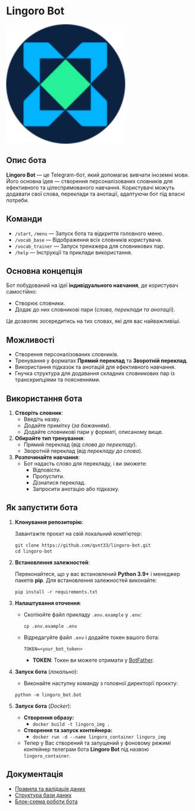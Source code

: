 # Lingoro Bot

![lingoro-bot](docs/images/round_icon.svg)
## Опис бота

**Lingoro Bot** — це Telegram-бот, який допомагає вивчати іноземні мови. Його основна ідея — створення персоналізованих словників для ефективного та цілеспрямованого навчання. Користувачі можуть додавати свої слова, переклади та анотації, адаптуючи бот під власні потреби.

## Команди

- `/start`, `/menu` — Запуск бота та відкриття головного меню.
- `/vocab_base` — Відображення всіх словників користувача.
- `/vocab_trainer` — Запуск тренажера для словникових пар.
- `/help` — Інструкції та приклади використання.

## Основна концепція

Бот побудований на ідеї **індивідуального навчання**, де користувач самостійно:
- Створює словники.
- Додає до них словникові пари (*слова, переклади та анотації*).

Це дозволяє зосередитись на тих словах, які для вас найважливіші.

## Можливості

- Створення персоналізованих словників.
- Тренування у форматах **Прямий переклад** та **Зворотній переклад**.
- Використання підказок та анотацій для ефективного навчання.
- Гнучка структура для додавання складних словникових пар із транскрипціями та поясненнями.

## Використання бота

1. **Створіть словник**:
    - Введіть назву.
    - Додайте примітку (*за бажанням*).
    - Додайте словникові пари у форматі, описаному вище.
2. **Обирайте тип тренування**:
    - Прямий переклад (*від слова до перекладу*).
    - Зворотній переклад (*від перекладу до слова*).
3. **Розпочинайте навчання**:
    - Бот надасть слово для перекладу, і ви зможете:
        - Відповісти.
        - Пропустити.
        - Дізнатися переклад.
        - Запросити анотацію або підказку.

## Як запустити бота

1. **Клонування репозиторію**:

    Завантажте проєкт на свій локальний компʼютер:
    ```
    git clone https://github.com/qvnt33/lingoro-bot.git
    cd lingoro-bot
    ```

2. **Встановлення залежностей**:

   Переконайтеся, що у вас встановлений **Python 3.9+** і менеджер пакетів **pip**. Для встановлення залежностей виконайте:
    ```
    pip install -r requirements.txt
    ```

3. **Налаштування оточення**:

   - Скопіюйте файл прикладу `.env.example` у `.env`:
        ```
        cp .env.example .env
        ```
    - Відредагуйте файл `.env` і додайте токен вашого бота:
        ```
        TOKEN=<your_bot_token>
        ```
        - **TOKEN**: Токен ви можете отримати у [BotFather](https://core.telegram.org/bots#botfather).

4. **Запуск бота** (*локально*):

    - Виконайте наступну команду з головної директорії проєкту:
    ```
    python -m lingoro_bot.bot
    ```

5. **Запуск бота** (*Docker*):
    - **Створення образу:**
        - `docker build -t lingoro_img .`
    - **Створення та запуск контейнера:**
        - `docker run -d --name lingoro_container lingoro_img`
    - Тепер у Вас створений та запущений у фоновому режимі контейнер телеграм бота **Lingoro Bot** під назвою `lingoro_container`.

## Документація

- [Правила та валідація даних](docs/rules_and_validations.md)
- [Структура бази даних](docs/database_scheme.png)
- [Блок-схема роботи бота](docs/bot_flowchart.pdf)
